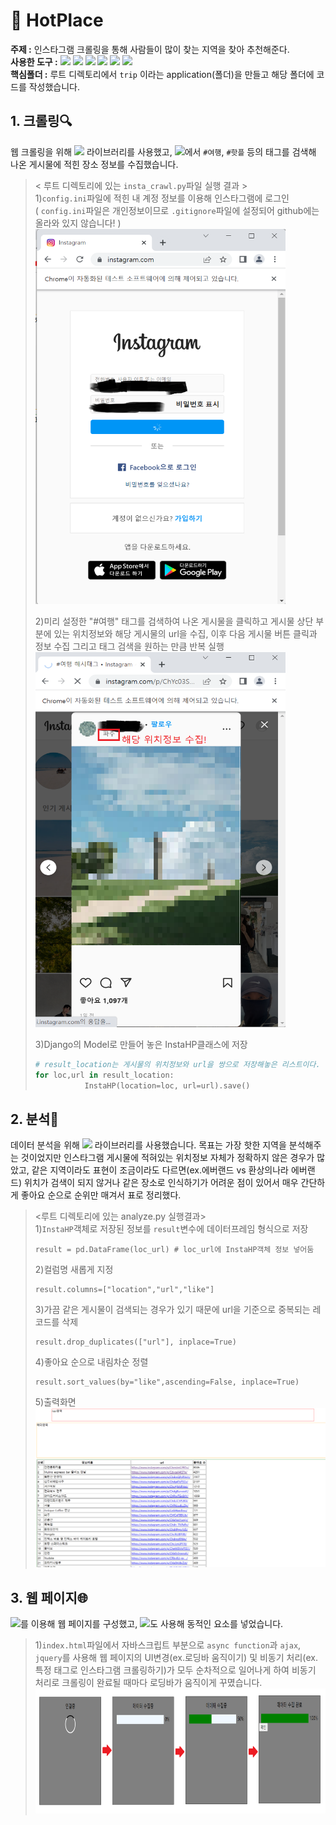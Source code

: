 # 🎉 HotPlace
<b>주제 :</b> 인스타그램 크롤링을 통해 사람들이 많이 찾는 지역을 찾아 추천해준다.               
<b>사용한 도구 :</b> <img src="https://img.shields.io/badge/Python-3776AB?style=flat-square&logo=python&logoColor=white"/> <img src="https://img.shields.io/badge/Django-092E20?style=flat-square&logo=django&logoColor=white"/> <img src="https://img.shields.io/badge/Selenium-43B02A?style=flat-square&logo=selenium&logoColor=white"/> <img src="https://img.shields.io/badge/Pandas-150458?style=flat-square&logo=pandas&logoColor=white"/> <img src="https://img.shields.io/badge/Javascript-F7DF1E?style=flat-square&logo=javascript&logoColor=black"/> <img src="https://img.shields.io/badge/Instagram-E4405F?style=flat-square&logo=instagram&logoColor=white"/>    
<b>핵심폴더 :</b> 루트 디렉토리에서 `trip` 이라는 application(폴더)을 만들고 해당 폴더에 코드를 작성했습니다.

## 1. 크롤링🔍️
웹 크롤링을 위해 <img src="https://img.shields.io/badge/Selenium-43B02A?style=flat-square&logo=selenium&logoColor=white"/> 라이브러리를 사용했고, <img src="https://img.shields.io/badge/Instagram-E4405F?style=flat-square&logo=instagram&logoColor=white"/>에서 `#여행`, `#핫플` 등의 태그를 검색해 나온 게시물에 적힌 장소 정보를 수집했습니다.

>< 루트 디렉토리에 있는 `insta_crawl.py`파일 실행 결과 >       
>1)`config.ini`파일에 적힌 내 계정 정보를 이용해 인스타그램에 로그인                
>( `config.ini`파일은 개인정보이므로 `.gitignore`파일에 설정되어 github에는 올라와 있지 않습니다! )            
><img src="https://github.com/SHINDongHyeo/HotPlace/blob/main/images/1.png" width="400" height="600"/>                   
>                     
>2)미리 설정한 "#여행" 태그를 검색하여 나온 게시물을 클릭하고 게시물 상단 부분에 있는 위치정보와 해당 게시물의 url을 수집, 이후 다음 게시물 버튼 클릭과 정보 수집 그리고 태그 검색을 원하는 만큼 반복 실행               
><img src="https://github.com/SHINDongHyeo/HotPlace/blob/main/images/2.png" width="400" height="600"/>              
>
>3)Django의 Model로 만들어 놓은 InstaHP클래스에 저장
>```python
># result_location는 게시물의 위치정보와 url을 쌍으로 저장해놓은 리스트이다.
>for loc,url in result_location:
>            InstaHP(location=loc, url=url).save()
>```




## 2. 분석🧐
데이터 분석을 위해 <img src="https://img.shields.io/badge/Pandas-150458?style=flat-square&logo=pandas&logoColor=white"/> 라이브러리를 사용했습니다. 목표는 가장 핫한 지역을 분석해주는 것이었지만 인스타그램 게시물에 적혀있는 위치정보 자체가 정확하지 않은 경우가 많았고, 같은 지역이라도 표현이 조금이라도 다르면(ex.에버랜드 vs 환상의나라 에버랜드) 위치가 검색이 되지 않거나 같은 장소로 인식하기가 어려운 점이 있어서 매우 간단하게 좋아요 순으로 순위만 매겨서 표로 정리했다.
> <루트 디렉토리에 있는 analyze.py 실행결과>                        
> 1)`InstaHP`객체로 저장된 정보를 `result`변수에 데이터프레임 형식으로 저장              
> ```
> result = pd.DataFrame(loc_url) # loc_url에 InstaHP객체 정보 넣어둠
> ```
> 2)컬럼명 새롭게 지정                  
> ```
> result.columns=["location","url","like"]
> ```                  
> 3)가끔 같은 게시물이 검색되는 경우가 있기 때문에 url을 기준으로 중복되는 레코드를 삭제                
> ```
> result.drop_duplicates(["url"], inplace=True)
> ```                 
> 4)좋아요 순으로 내림차순 정렬
> ```
> result.sort_values(by="like",ascending=False, inplace=True)
> ```           
> 5)출력화면            
> <img src="https://github.com/SHINDongHyeo/HotPlace/blob/main/images/%ED%8C%90%EB%8B%A4%EC%8A%A4%EA%B2%B0%EA%B3%BC.png"/>           


## 3. 웹 페이지🌐
<img src="https://img.shields.io/badge/Django-092E20?style=flat-square&logo=django&logoColor=white"/>를 이용해 웹 페이지를 구성했고, <img src="https://img.shields.io/badge/Javascript-F7DF1E?style=flat-square&logo=javascript&logoColor=black"/>도 사용해 동적인 요소를 넣었습니다.               
>1)`index.html`파일에서 자바스크립트 부분으로 `async function`과 `ajax`, `jquery`를 사용해 웹 페이지의 UI변경(ex.로딩바 움직이기) 및 비동기 처리(ex.특정 태그로 인스타그램 크롤링하기)가 모두 순차적으로 일어나게 하여 비동기 처리로 크롤링이 완료될 때마다 로딩바가 움직이게 꾸몄습니다.                
><img src="https://github.com/SHINDongHyeo/HotPlace/blob/main/images/3.png" width="800" height="200"/>
